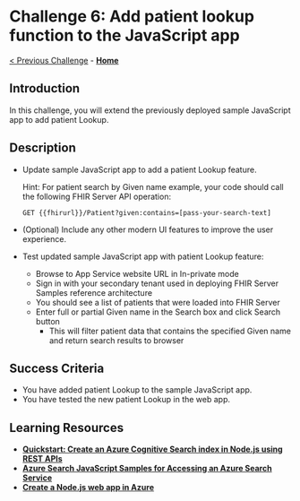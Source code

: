 # Challenge 6: Add patient lookup function to the JavaScript app

[< Previous Challenge](./Challenge05.md) - **[Home](../readme.md)** 

## Introduction

In this challenge, you will extend the previously deployed sample JavaScript app to add patient Lookup.

## Description

- Update sample JavaScript app to add a patient Lookup feature.

    Hint: 
    For patient search by Given name example, your code should call the following FHIR Server API operation:
    
    `GET {{fhirurl}}/Patient?given:contains=[pass-your-search-text]`

- (Optional) Include any other modern UI features to improve the user experience.
- Test updated sample JavaScript app with patient Lookup feature:
  - Browse to App Service website URL in In-private mode
  - Sign in with your secondary tenant used in deploying FHIR Server Samples reference architecture
  - You should see a list of patients that were loaded into FHIR Server
  - Enter full or partial Given name in the Search box and click Search button
    - This will filter patient data that contains the specified Given name and return search results to browser

## Success Criteria
- You have added patient Lookup to the sample JavaScript app.
- You have tested the new patient Lookup in the web app.

## Learning Resources

- **[Quickstart: Create an Azure Cognitive Search index in Node.js using REST APIs](https://docs.microsoft.com/en-us/azure/search/search-get-started-nodejs)**
- **[Azure Search JavaScript Samples for Accessing an Azure Search Service](https://github.com/liamca/azure-search-javascript-samples)**
- **[Create a Node.js web app in Azure](https://docs.microsoft.com/en-us/azure/app-service/quickstart-nodejs?pivots=platform-linux)**

